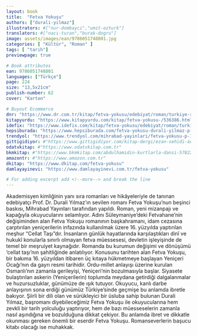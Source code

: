 ```yaml
---
layout: book
title:  "Fetva Yokuşu"
authors: ["durali-yilmaz"]
illustrators: #["nur-dombayci","umit-ozturk"]
translators: #["naci-turan","burak-dogru"]
image: assets/images/ean/9786051748801.jpg
categories: [ "Kültür", "Roman" ]
tags: [ "tarih"]
previewpage: true

# Book attributes
ean: 9786051748801
languages: ["Türkçe"]
page: 224
size: "13,5x21cm"
publish-number: 62
cover: "Karton"

# Buyout Ecommerce
dnr: "https://www.dr.com.tr/kitap/fetva-yokusu/edebiyat/roman/turkiye-roman/urunno=0001867717001"
kitapyurdu: "https://www.kitapyurdu.com/kitap/fetva-yokusu-/536386.html"
idefix: "https://www.idefix.com/kitap/fetva-yokusu/edebiyat/roman/turkiye-roman/urunno=0001867717001"
hepsiburada: "https://www.hepsiburada.com/fetva-yokusu-durali-yilmaz-p-HBV00000T6DLR"
trendyol: "https://www.trendyol.com/mihrabad-yayinlari/fetva-yokusu-p-189753289"
gittigidiyor: #"https://www.gittigidiyor.com/kitap-dergi/ezan-sehidi-adnan-menderes_pdp_732728793"
odatvkitap: #"https://www.odatvkitap.com.tr"
bkmkitap: #"https://www.bkmkitap.com/abdulhamidin-kurtlarla-dansi-578226"
amazontr: #"https://www.amazon.com.tr"
dkitap: "https://www.dkitap.com/fetva-yokusu"
damlayayinevi: "https://www.damlayayinevi.com.tr/fetva-yokusu"

# For adding excerpt add <!--more--> and break the line
---
```

Akademisyen kimliğinin yanı sıra romanları ve hikâyeleriyle de tanınan edebiyatçı Prof. Dr. Durali Yılmaz’ın sevilen romanı Fetva Yokuşu’nun beşinci baskısı, Mihrabad Yayınları tarafından yapıldı. Roman, yeni mizanpajı ve kapağıyla okuyucularını selamlıyor. Adını Süleymaniye’deki Fetvahane’nin değişiminden alan Fetva Yokuşu romanının başkahramanı, idam cezasına çarptırılan yeniçerilerin infazında kullanılmak üzere 16. yüzyılda yaptırılan meşhur “Cellat Taşı”dır. İnsanların günlük hayatlarında karşılaştıkları dinî ve hukukî konularla sınırlı olmayan fetva müessesesi, devletin işleyişinde de temel bir meşruiyet kaynağıdır. Romanda bu kurumun değişimi ve dönüşümü ‘cellat taşı’nın şahitliğinde anlatılıyor.
Konusunu tarihten alan Fetva Yokuşu, bir bakıma 16. yüzyıldan itibaren üç kıtaya hükmetmeye başlayan Yeniçeri Ocağı’nın da gayrı resmi tarihidir. Ordu-millet anlayışı üzerine kurulan Osmanlı’nın zamanla gerileyişi, Yeniçeri’nin bozulmasıyla başlar. Siyasete bulaştırılan askerin (Yeniçerilerin) toplumda meydana getirdiği dalgalanmalar ve huzursuzluklar, günümüze de ışık tutuyor. Okuyucu, kanlı darbe anlayışının sona erdiği günümüz Türkiye’sinde geçmişe bu anlamda ibretle bakıyor.
Şiirli bir dili olan ve sürükleyici bir üsluba sahip bulunan Durali Yılmaz, başromanı diyebileceğimiz Fetva Yokuşu ile okuyucularına hem zevkli bir tarih yolculuğu yaptırıyor, hem de bazı müesseselerin zamanla nasıl aşındığına ve bozulduğuna dikkat çekiyor. Bu anlamda ibret ve dikkatle okunması gereken önemli bir eserdir Fetva Yokuşu. Romanseverlerin başucu kitabı olacağı ise muhakkak.
<!--more--> 
